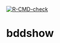 
<!-- README.md is generated from README.Rmd. Please edit that file -->
<!-- badges: start -->

[![R-CMD-check](https://github.com/Cervangirard/bddshow/workflows/R-CMD-check/badge.svg)](https://github.com/Cervangirard/bddshow/actions)
<!-- badges: end -->

# bddshow

